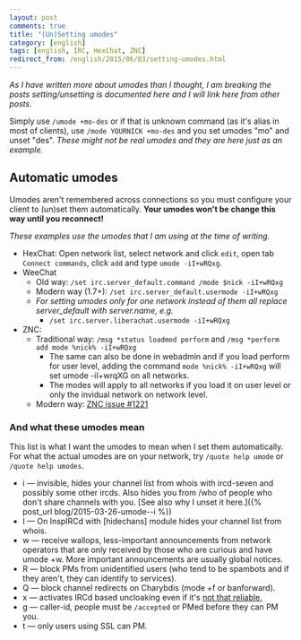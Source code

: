 ```yaml
---
layout: post
comments: true
title: "(Un)Setting umodes"
category: [english]
tags: [english, IRC, HexChat, ZNC]
redirect_from: /english/2015/06/03/setting-umodes.html
---
```


*As I have written more about umodes than I thought, I am breaking the
posts setting/unsetting is documented here and I will link here from other
posts.*

Simply use `/umode +mo-des` or if that is unknown command (as it's alias
in most of clients), use `/mode YOURNICK +mo-des` and you set umodes "mo"
and unset "des". *These might not be real umodes and they are here just as
an example.*

## Automatic umodes

Umodes aren't remembered across connections so you must configure your
client to (un)set them automatically. **Your umodes won't be change this
way until you reconnect!**

*These examples use the umodes that I am using at the time of writing.*

* HexChat: Open network list, select network and click `edit`, open tab
  `Connect commands`, click `add` and type `umode -iI+wRQxg`.
* WeeChat
    * Old way: `/set irc.server_default.command /mode $nick -iI+wRQxg`
    * Modern way (1.7+): `/set irc.server_default.usermode -iI+wRQxg`
    * *For setting umodes only for one network instead of them all
      replace server_default with server.name, e.g.*
        * `/set irc.server.liberachat.usermode -iI+wRQxg`
* ZNC:
    * Traditional way: `/msg *status loadmod perform` and
      `/msg *perform add mode %nick% -iI+wRQxg`
        * The same can also be done in webadmin and if you load perform for
          user level, adding the command `mode %nick% -iI+wRQxg` will set
          umode -iI+wrqXG on all networks.
        * The modes will apply to all networks if you load it on user
          level or only the invidual network on network level.
    * Modern way: [ZNC issue #1221](https://github.com/znc/znc/issues/1221)

### And what these umodes mean

This list is what I want the umodes to mean when I set them automatically.
For what the actual umodes are on your network, try `/quote help umode` or
`/quote help umodes`.

* i — invisible, hides your channel list from whois with ircd-seven and
  possibly some other ircds. Also hides you from /who of people who don't
  share channels with you. [See also why I unset it here.]({% post_url blog/2015-03-26-umode--i %})
* I — On InspIRCd with [hidechans] module hides your channel list from
  whois.
* w — receive wallops, less-important announcements from network operators
  that are only received by those who are curious and have umode +w. More
  important announcements are usually global notices.
* R — block PMs from unidentified users (who tend to be spambots and if
  they aren't, they can identify to services).
* Q — block channel redirects on Charybdis (mode +f or banforward).
* x — activates IRCd based uncloaking even if it's [not that reliable.](https://gist.github.com/maxteufel/1e2cf7ada079c271bd3c)
* g — caller-id, people must be `/accepted` or PMed before they can PM you.
* t — only users using SSL can PM.
